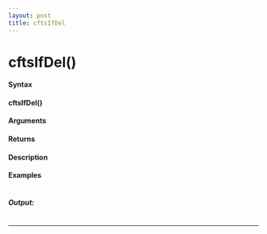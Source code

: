 ```yaml
---
layout: post
title: cftsIfDel
---
```


# cftsIfDel()


#### Syntax

#### cftsIfDel()

#### Arguments

#### Returns

#### Description

#### Examples

```

```

##### Output:

```

```

---